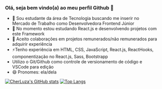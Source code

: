 ### Olá, seja bem vindo(a) ao meu perfil Github 👋

- 🔭 Sou estudante da área de Tecnologia buscando me inserir no Mercado de Trabalho como Desenvolvedora Frontend Júnior
- 🌱 No momento estou estudando React.js e desenvolvendo projetos com este Framework
- 👯 Aceito colaborações em projetos remunerados/não remunerados para adquirir experiência
- ⚡Tenho experiência em HTML, CSS, JavaScript, React.js, ReactHooks, componentização no React.js, Sass, Bootstrapp
- Utilizo o Git/Github como controle de versionamento de código e VSCode para edição
- 😄 Pronomes: ela/dela

[![CherLuza's GitHub stats](https://github-readme-stats.vercel.app/api?username=cherluza&theme=cobalt&show_icons=true)](https://github.com/cherluza/github-readme-stats)
[![Top Langs](https://github-readme-stats.vercel.app/api/top-langs/?username=cherluza&layout=donut-vertical&theme=cobalt&show_icons=true)](https://github.com/cherluza/github-readme-stats)

